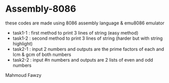 # Assembly-8086
these codes are made using 8086 assembly language & emu8086 emulator 
  - task1-1 : first method to print 3 lines of string (easy method) 
  - task1-2 : second method to print 3 lines of string (harder but with string highlight)
  - task2-1 : input 2 numbers and outputs are the prime factors of each and lcm & gcm of both numbers
  - task2-2 : input #n numbers and outputs are 2 lists of even and odd numbers

Mahmoud Fawzy 
